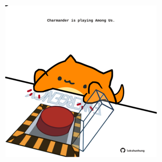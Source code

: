 <!-- built at 08/12/2021, 06:03:22 UTC -->
<p align="center">
  <img width="500" height="500" src="./ReadmeImage.svg">
</p>
